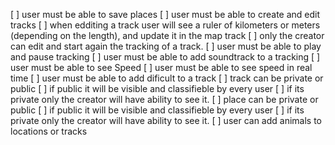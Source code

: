 [ ] user must be able to save places
[ ] user must be able to create and edit tracks
 [ ] when edditing a track user will see a ruler of kilometers or meters (depending on the length), and update it in the map track
 [ ] only the creator can edit and start again the tracking of a track.
[ ] user must be able to play and pause tracking
[ ] user must be able to add soundtrack to a tracking
[ ] user must be able to see Speed
[ ] user must be able to see speed in real time
[ ] user must be able to add dificult to a track
[ ] track can be private or public
  [ ] if public it will be visible and classifieble by every user
  [ ] if its private only the creator will have ability to see it.
[ ] place can be private or public
  [ ] if public it will be visible and classifieble by every user
  [ ] if its private only the creator will have ability to see it.
[ ] user can add animals to locations or tracks
